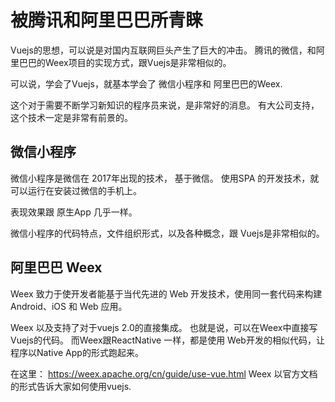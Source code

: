 # 被腾讯和阿里巴巴所青睐

Vuejs的思想，可以说是对国内互联网巨头产生了巨大的冲击。 腾讯的微信，和阿里巴巴的Weex项目的实现方式，跟Vuejs是非常相似的。

可以说，学会了Vuejs，就基本学会了 微信小程序和 阿里巴巴的Weex. 

这个对于需要不断学习新知识的程序员来说，是非常好的消息。 有大公司支持，这个技术一定是非常有前景的。

## 微信小程序 

微信小程序是微信在 2017年出现的技术， 基于微信。 使用SPA 的开发技术，就可以运行在安装过微信的手机上。 

表现效果跟 原生App 几乎一样。 

微信小程序的代码特点，文件组织形式，以及各种概念，跟 Vuejs是非常相似的。 

## 阿里巴巴 Weex 

Weex 致力于使开发者能基于当代先进的 Web 开发技术，使用同一套代码来构建 Android、iOS 和 Web 应用。

Weex 以及支持了对于vuejs 2.0的直接集成。 也就是说，可以在Weex中直接写Vuejs的代码。 而Weex跟ReactNative 一样，都是使用
Web开发的相似代码，让程序以Native App的形式跑起来。 

在这里： https://weex.apache.org/cn/guide/use-vue.html  Weex 以官方文档的形式告诉大家如何使用vuejs. 
